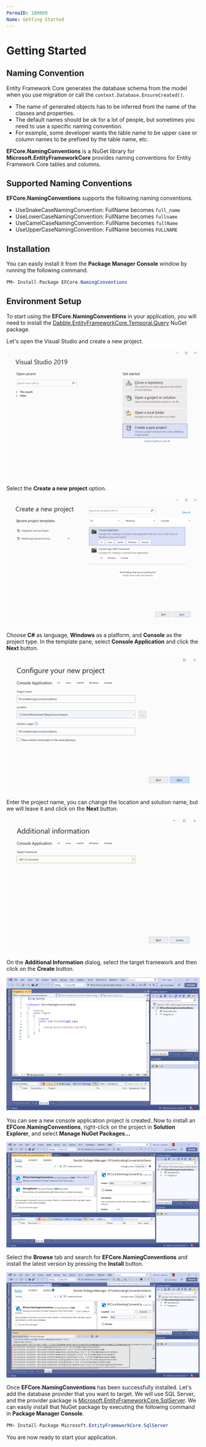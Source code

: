 ```yaml
---
PermaID: 100000
Name: Getting Started
---
```


# Getting Started

## Naming Convention

Entity Framework Core generates the database schema from the model when you use migration or call the `context.Database.EnsureCreated()`. 

 - The name of generated objects has to be inferred from the name of the classes and properties. 
 - The default names should be ok for a lot of people, but sometimes you need to use a specific naming convention. 
 - For example, some developer wants the table name to be upper case or column names to be prefixed by the table name, etc.

**EFCore.NamingConventions** is a NuGet library for **Microsoft.EntityFrameworkCore** provides naming conventions for Entity Framework Core tables and columns.

## Supported Naming Conventions

**EFCore.NamingConventions** supports the following naming conventions.

 - UseSnakeCaseNamingConvention: FullName becomes `full_name`
 - UseLowerCaseNamingConvention: FullName becomes `fullname`
 - UseCamelCaseNamingConvention: FullName becomes `fullName`
 - UseUpperCaseNamingConvention: FullName becomes `FULLNAME`

## Installation

You can easily install it from the **Package Manager Console** window by running the following command.

```csharp
PM> Install-Package EFCore.NamingConventions
```

## Environment Setup

To start using the **EFCore.NamingConventions** in your application, you will need to install the [Dabble.EntityFrameworkCore.Temporal.Query](https://www.nuget.org/packages/Dabble.EntityFrameworkCore.Temporal.Query) NuGet package.

Let's open the Visual Studio and create a new project.

<img src="images/setup-1.png" alt="Create a new project">

Select the **Create a new project** option.

<img src="images/setup-2.png" alt="Select Console Application template">

Choose **C#** as language, **Windows** as a platform, and **Console** as the project type. In the template pane, select **Console Application** and click the **Next** button.

<img src="images/setup-3.png" alt="Configure your new project">

Enter the project name, you can change the location and solution name, but we will leave it and click on the **Next** button.  

<img src="images/setup-4.png" alt="Additional Information">

On the **Additional Information** dialog, select the target framework and then click on the **Create** button.  

<img src="images/setup-5.png" alt="Console Application created">

You can see a new console application project is created. Now to install an **EFCore.NamingConventions**, right-click on the project in **Solution Explorer**, and select **Manage NuGet Packages...**

<img src="images/setup-6.png" alt="Install EFCore.NamingConventions">

Select the **Browse** tab and search for **EFCore.NamingConventions** and install the latest version by pressing the **Install** button. 

<img src="images/setup-7.png" alt="EFCore.NamingConventions installed successfully">

Once **EFCore.NamingConventions** has been successfully installed. Let's add the database provider that you want to target. We will use SQL Server, and the provider package is [Microsoft.EntityFrameworkCore.SqlServer](https://www.nuget.org/packages/Microsoft.EntityFrameworkCore.SqlServer). We can easily install that NuGet package by executing the following command in **Package Manager Console**. 

```csharp
PM> Install-Package Microsoft.EntityFrameworkCore.SqlServer
```

You are now ready to start your application.
